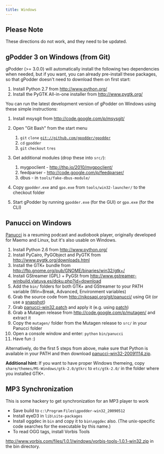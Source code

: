 ```yaml
---
title: Windows
---
```


Please Note
-----------

These directions do not work, and they need to be updated.

gPodder 3 on Windows (from Git)
-------------------------------

gPodder (&gt;= 3.0.0) will automatically install the following two dependencies when needed, but if you want, you can already pre-install these packages, so that gPodder doesn't need to download them on first start:

1.  Install Python 2.7 from <http://www.python.org/>
2.  Install the PyGTK All-in-one installer from <http://www.pygtk.org/>

You can run the latest development version of gPodder on Windows using these simple instructions:

1.  Install msysgit from <http://code.google.com/p/msysgit/>
2.  Open "Git Bash" from the start menu
    1.  `git` `clone` [`git://github.com/gpodder/gpodder`](git://github.com/gpodder/gpodder)
    2.  `cd` `gpodder`
    3.  `git` `checkout` `tres`

3.  Get additional modules (drop these into `src/`):
    1.  mygpoclient - <http://thp.io/2010/mygpoclient/>
    2.  feedparser - <http://code.google.com/p/feedparser/>
    3.  dbus - in `tools/fake-dbus-module/`

4.  Copy `gpodder.exe` and `gpo.exe` from `tools/win32-launcher/` to the checkout folder
5.  Start gPodder by running `gpodder.exe` (for the GUI) or `gpo.exe` (for the CLI)

Panucci on Windows
------------------

[Panucci](http://panucci.garage.maemo.org/) is a resuming podcast and audiobook player, originally developed for Maemo and Linux, but it's also usable on Windows.

1.  Install Python 2.6 from <http://www.python.org/>
2.  Install PyCairo, PyGObject and PyGTK from <http://www.pygtk.org/downloads.html>
3.  Install the GTK+ bundle from <http://ftp.gnome.org/pub/GNOME/binaries/win32/gtk+/>
4.  Install GStreamer (GPL) + PyGSt from <http://www.gstreamer-winbuild.ylatuya.es/doku.php?id=download>
5.  Add the `bin/` folders for both GTK+ and GStreamer to your PATH variable (Win+Break, Advanced, Environment variables)
6.  Grab the source code from <http://nikosapi.org/git/panucci/> using Git (or use a [snapshot](http://nikosapi.org/git/panucci/snapshot/master.zip))
7.  Grab [panucci-win32.patch](http://khan.thpinfo.com/~thp/tmp/panucci-win32.patch) and apply it (e.g. using [patch](http://gnuwin32.sourceforge.net/packages/patch.htm))
8.  Grab a Mutagen release from <http://code.google.com/p/mutagen/> and extract it
9.  Copy the `mutagen/` folder from the Mutagen release to `src/` in your Panucci folder
10. Open a console window and enter: `python` `bin/panucci`
11. Have fun :)

Alternatively, do the first 5 steps from above, make sure that Python is available in your PATH and then download [panucci-win32-20091114.zip](http://khan.thpinfo.com/~thp/tmp/panucci-win32-20091114.zip).

**Additional hint:** If you want to have proper Windows themeing, copy `share/themes/MS-Windows/gtk-2.0/gtkrc` to `etc/gtk-2.0/` in the folder where you installed GTK+.

MP3 Synchronization
-------------------

This is some hackery to get synchronization for an MP3 player to work

-   Save build to `c:\Program` `Files\gpodder-win32_20090512`
-   Install eyeD3 in `lib\site-packages`
-   Install oggdec in `bin` and copy it to `bin\oggdec` also. (The unix-specific code searches for the executable by this name.)
-   To read OGG tags, install Vorbis Tools

<http://www.vorbis.com/files/1.0.1/windows/vorbis-tools-1.0.1-win32.zip> in the bin directory.

